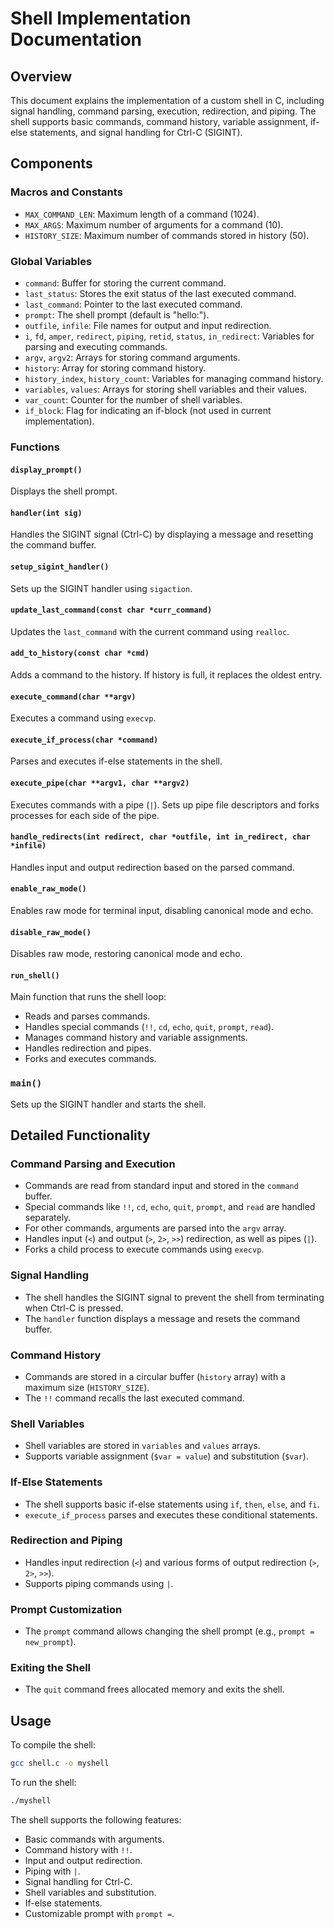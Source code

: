 
# Shell Implementation Documentation

## Overview

This document explains the implementation of a custom shell in C, including signal handling, command parsing, execution, redirection, and piping. The shell supports basic commands, command history, variable assignment, if-else statements, and signal handling for Ctrl-C (SIGINT).

## Components

### Macros and Constants
- `MAX_COMMAND_LEN`: Maximum length of a command (1024).
- `MAX_ARGS`: Maximum number of arguments for a command (10).
- `HISTORY_SIZE`: Maximum number of commands stored in history (50).

### Global Variables
- `command`: Buffer for storing the current command.
- `last_status`: Stores the exit status of the last executed command.
- `last_command`: Pointer to the last executed command.
- `prompt`: The shell prompt (default is "hello:").
- `outfile`, `infile`: File names for output and input redirection.
- `i`, `fd`, `amper`, `redirect`, `piping`, `retid`, `status`, `in_redirect`: Variables for parsing and executing commands.
- `argv`, `argv2`: Arrays for storing command arguments.
- `history`: Array for storing command history.
- `history_index`, `history_count`: Variables for managing command history.
- `variables`, `values`: Arrays for storing shell variables and their values.
- `var_count`: Counter for the number of shell variables.
- `if_block`: Flag for indicating an if-block (not used in current implementation).

### Functions

#### `display_prompt()`
Displays the shell prompt.

#### `handler(int sig)`
Handles the SIGINT signal (Ctrl-C) by displaying a message and resetting the command buffer.

#### `setup_sigint_handler()`
Sets up the SIGINT handler using `sigaction`.

#### `update_last_command(const char *curr_command)`
Updates the `last_command` with the current command using `realloc`.

#### `add_to_history(const char *cmd)`
Adds a command to the history. If history is full, it replaces the oldest entry.

#### `execute_command(char **argv)`
Executes a command using `execvp`.

#### `execute_if_process(char *command)`
Parses and executes if-else statements in the shell.

#### `execute_pipe(char **argv1, char **argv2)`
Executes commands with a pipe (`|`). Sets up pipe file descriptors and forks processes for each side of the pipe.

#### `handle_redirects(int redirect, char *outfile, int in_redirect, char *infile)`
Handles input and output redirection based on the parsed command.

#### `enable_raw_mode()`
Enables raw mode for terminal input, disabling canonical mode and echo.

#### `disable_raw_mode()`
Disables raw mode, restoring canonical mode and echo.

#### `run_shell()`
Main function that runs the shell loop:
- Reads and parses commands.
- Handles special commands (`!!`, `cd`, `echo`, `quit`, `prompt`, `read`).
- Manages command history and variable assignments.
- Handles redirection and pipes.
- Forks and executes commands.

### `main()`
Sets up the SIGINT handler and starts the shell.

## Detailed Functionality

### Command Parsing and Execution
- Commands are read from standard input and stored in the `command` buffer.
- Special commands like `!!`, `cd`, `echo`, `quit`, `prompt`, and `read` are handled separately.
- For other commands, arguments are parsed into the `argv` array.
- Handles input (`<`) and output (`>`, `2>`, `>>`) redirection, as well as pipes (`|`).
- Forks a child process to execute commands using `execvp`.

### Signal Handling
- The shell handles the SIGINT signal to prevent the shell from terminating when Ctrl-C is pressed.
- The `handler` function displays a message and resets the command buffer.

### Command History
- Commands are stored in a circular buffer (`history` array) with a maximum size (`HISTORY_SIZE`).
- The `!!` command recalls the last executed command.

### Shell Variables
- Shell variables are stored in `variables` and `values` arrays.
- Supports variable assignment (`$var = value`) and substitution (`$var`).

### If-Else Statements
- The shell supports basic if-else statements using `if`, `then`, `else`, and `fi`.
- `execute_if_process` parses and executes these conditional statements.

### Redirection and Piping
- Handles input redirection (`<`) and various forms of output redirection (`>`, `2>`, `>>`).
- Supports piping commands using `|`.

### Prompt Customization
- The `prompt` command allows changing the shell prompt (e.g., `prompt = new_prompt`).

### Exiting the Shell
- The `quit` command frees allocated memory and exits the shell.

## Usage

To compile the shell:
```bash
gcc shell.c -o myshell
```

To run the shell:
```bash
./myshell
```

The shell supports the following features:
- Basic commands with arguments.
- Command history with `!!`.
- Input and output redirection.
- Piping with `|`.
- Signal handling for Ctrl-C.
- Shell variables and substitution.
- If-else statements.
- Customizable prompt with `prompt =`.
